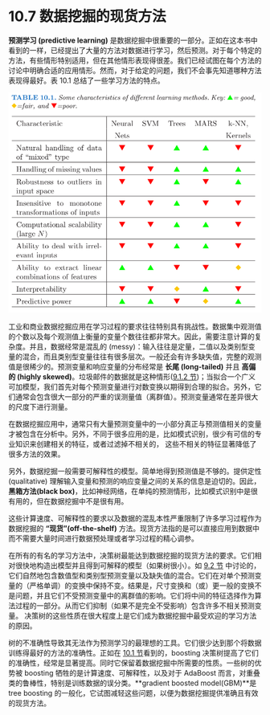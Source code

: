 # 10.7 数据挖掘的现货方法

**预测学习 (predictive learning)** 是数据挖掘中很重要的一部分。正如在这本书中看到的一样，已经提出了大量的方法对数据进行学习，然后预测。对于每个特定的方法，有些情形特别适用，但在其他情形表现得很差。我们已经试图在每个方法的讨论中明确合适的应用情形。然而，对于给定的问题，我们不会事先知道哪种方法表现得最好。表 10.1 总结了一些学习方法的特点。

![](../img/10/tab10.1.png)

工业和商业数据挖掘应用在学习过程的要求往往特别具有挑战性。数据集中观测值的个数以及每个观测值上衡量的变量个数往往都非常大。因此，需要注意计算的复杂度。并且，数据经常是混乱的 (messy)：输入往往是定量，二值以及类别型变量的混合，而且类别型变量往往有很多层次。一般还会有许多缺失值，完整的观测值是很稀少的。预测变量和响应变量的分布经常是 **长尾 (long-tailed)** 并且 **高偏的 (highly skewed)**。垃圾邮件的数据就是这种情形([9.1.2 节](../09-Additive-Models-Trees-and-Related-Methods/9.1-Generalized-Additive-Models/index.html))；当拟合一个广义可加模型，我们首先对每个预测变量进行对数变换以期得到合理的拟合。另外，它们通常会包含很大一部分的严重的误测量值（离群值）。预测变量通常在差异很大的尺度下进行测量。

在数据挖掘应用中，通常只有大量预测变量中的一小部分真正与预测值相关的变量才被包含在分析中。另外，不同于很多应用的是，比如模式识别，很少有可信的专业知识来创建相关的特征，或者过滤掉不相关的， 这些不相关的特征显著降低了很多方法的效果。

另外，数据挖掘一般需要可解释性的模型。简单地得到预测值是不够的。提供定性 (qualitative) 理解输入变量和预测的响应变量之间的关系的信息是迫切的。因此，**黑箱方法(black box)**，比如神经网络，在单纯的预测情形，比如模式识别中是很有用的，但在数据挖掘中不是很有用。

这些计算速度、可解释性的要求以及数据的混乱本性严重限制了许多学习过程作为数据挖掘的 **“现货”(off-the-shelf)** 方法。现货方法指的是可以直接应用到数据中而不需要大量时间进行数据预处理或者学习过程的精心调参。

在所有的有名的学习方法中，决策树最能达到数据挖掘的现货方法的要求。它们相对很快地构造出模型并且得到可解释的模型（如果树很小）。如 [9.2 节](../09-Additive-Models-Trees-and-Related-Methods/9.2-Tree-Based-Methods/index.html) 中讨论的，它们自然地包含数值型和类别型预测变量以及缺失值的混合。它们在对单个预测变量的（严格单调）的变换中保持不变。结果是，尺寸变换和（或）更一般的变换不是问题，并且它们不受预测变量中的离群值的影响。它们将中间的特征选择作为算法过程的一部分。从而它们抑制（如果不是完全不受影响）包含许多不相关预测变量。 决策树的这些性质在很大程度上是它们成为数据挖掘中最受欢迎的学习方法的原因。

树的不准确性导致其无法作为预测学习的最理想的工具。它们很少达到那个将数据训练得最好的方法的准确性。正如在 [10.1 节](../10-Boosting-and-Additive-Trees/10.1-Boosting-Methods/index.html)看到的，boosting 决策树提高了它们的准确性，经常是显著提高。同时它保留着数据挖掘中所需要的性质。一些树的优势被 boosting 牺牲的是计算速度、可解释性，以及对于 AdaBoost 而言，对重叠类的鲁棒性，特别是训练数据的误分类。**gradient boosted model(GBM)**是 tree boosting 的一般化，它试图减轻这些问题，以便为数据挖掘提供准确且有效的现货方法。
